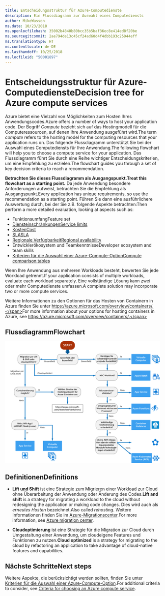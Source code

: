 ```yaml
---
title: Entscheidungsstruktur für Azure-Computedienste
description: Ein Flussdiagramm zur Auswahl eines Computediensts
author: MikeWasson
ms.date: 10/23/2018
ms.openlocfilehash: 35002b4840b80bcc35b5baf36ec8e414ed8f20be
ms.sourcegitcommit: 2ae794de13c45cf24ad60d4f4dbb193c25944eff
ms.translationtype: HT
ms.contentlocale: de-DE
ms.lasthandoff: 10/25/2018
ms.locfileid: "50001897"
---
```

# <a name="decision-tree-for-azure-compute-services"></a><span data-ttu-id="b6033-103">Entscheidungsstruktur für Azure-Computedienste</span><span class="sxs-lookup"><span data-stu-id="b6033-103">Decision tree for Azure compute services</span></span>

<span data-ttu-id="b6033-104">Azure bietet eine Vielzahl von Möglichkeiten zum Hosten Ihres Anwendungscodes.</span><span class="sxs-lookup"><span data-stu-id="b6033-104">Azure offers a number of ways to host your application code.</span></span> <span data-ttu-id="b6033-105">Der Begriff *Compute* bezieht sich auf das Hostingmodell für die Computeressourcen, auf denen Ihre Anwendung ausgeführt wird.</span><span class="sxs-lookup"><span data-stu-id="b6033-105">The term *compute* refers to the hosting model for the computing resources that your application runs on.</span></span> <span data-ttu-id="b6033-106">Das folgende Flussdiagramm unterstützt Sie bei der Auswahl eines Computediensts für Ihre Anwendung.</span><span class="sxs-lookup"><span data-stu-id="b6033-106">The following flowchart will help you to choose a compute service for your application.</span></span> <span data-ttu-id="b6033-107">Das Flussdiagramm führt Sie durch eine Reihe wichtiger Entscheidungskriterien, um eine Empfehlung zu erzielen.</span><span class="sxs-lookup"><span data-stu-id="b6033-107">The flowchart guides you through a set of key decision criteria to reach a recommendation.</span></span> 

<span data-ttu-id="b6033-108">**Betrachten Sie dieses Flussdiagramm als Ausgangspunkt.**</span><span class="sxs-lookup"><span data-stu-id="b6033-108">**Treat this flowchart as a starting point.**</span></span> <span data-ttu-id="b6033-109">Da jede Anwendung besondere Anforderungen aufweist, betrachten Sie die Empfehlung als Ausgangspunkt.</span><span class="sxs-lookup"><span data-stu-id="b6033-109">Every application has unique requirements, so use the recommendation as a starting point.</span></span> <span data-ttu-id="b6033-110">Führen Sie dann eine ausführlichere Auswertung durch, bei der Sie z.B. folgende Aspekte betrachten:</span><span class="sxs-lookup"><span data-stu-id="b6033-110">Then perform a more detailed evaluation, looking at aspects such as:</span></span>
 
- <span data-ttu-id="b6033-111">Funktionsumfang</span><span class="sxs-lookup"><span data-stu-id="b6033-111">Feature set</span></span>
- [<span data-ttu-id="b6033-112">Diensteinschränkungen</span><span class="sxs-lookup"><span data-stu-id="b6033-112">Service limits</span></span>](/azure/azure-subscription-service-limits)
- [<span data-ttu-id="b6033-113">Kosten</span><span class="sxs-lookup"><span data-stu-id="b6033-113">Cost</span></span>](https://azure.microsoft.com/pricing/)
- [<span data-ttu-id="b6033-114">SLA</span><span class="sxs-lookup"><span data-stu-id="b6033-114">SLA</span></span>](https://azure.microsoft.com/support/legal/sla/)
- [<span data-ttu-id="b6033-115">Regionale Verfügbarkeit</span><span class="sxs-lookup"><span data-stu-id="b6033-115">Regional availability</span></span>](https://azure.microsoft.com/global-infrastructure/services/)
- <span data-ttu-id="b6033-116">Entwicklerökosystem und Teamkenntnisse</span><span class="sxs-lookup"><span data-stu-id="b6033-116">Developer ecosystem and team skills</span></span>
- [<span data-ttu-id="b6033-117">Kriterien für die Auswahl einer Azure-Compute-Option</span><span class="sxs-lookup"><span data-stu-id="b6033-117">Compute comparison tables</span></span>](./compute-comparison.md)

<span data-ttu-id="b6033-118">Wenn Ihre Anwendung aus mehreren Workloads besteht, bewerten Sie jede Workload getrennt.</span><span class="sxs-lookup"><span data-stu-id="b6033-118">If your application consists of multiple workloads, evaluate each workload separately.</span></span> <span data-ttu-id="b6033-119">Eine vollständige Lösung kann zwei oder mehr Computedienste umfassen.</span><span class="sxs-lookup"><span data-stu-id="b6033-119">A complete solution may incorporate two or more compute services.</span></span>

<span data-ttu-id="b6033-120">Weitere Informationen zu den Optionen für das Hosten von Containern in Azure finden Sie unter https://azure.microsoft.com/overview/containers/.</span><span class="sxs-lookup"><span data-stu-id="b6033-120">For more information about your options for hosting containers in Azure, see https://azure.microsoft.com/overview/containers/.</span></span>

## <a name="flowchart"></a><span data-ttu-id="b6033-121">Flussdiagramm</span><span class="sxs-lookup"><span data-stu-id="b6033-121">Flowchart</span></span>

![](../images/compute-decision-tree.svg)

## <a name="definitions"></a><span data-ttu-id="b6033-122">Definitionen</span><span class="sxs-lookup"><span data-stu-id="b6033-122">Definitions</span></span>

- <span data-ttu-id="b6033-123">**Lift und Shift** ist eine Strategie zum Migrieren einer Workload zur Cloud ohne Überarbeitung der Anwendung oder Änderung des Codes.</span><span class="sxs-lookup"><span data-stu-id="b6033-123">**Lift and shift** is a strategy for migrating a workload to the cloud without redesigning the application or making code changes.</span></span> <span data-ttu-id="b6033-124">Dies wird auch als *erneutes Hosten* bezeichnet.</span><span class="sxs-lookup"><span data-stu-id="b6033-124">Also called *rehosting*.</span></span> <span data-ttu-id="b6033-125">Weitere Informationen finden Sie im [Azure-Migrationscenter](https://azure.microsoft.com/migration/).</span><span class="sxs-lookup"><span data-stu-id="b6033-125">For more information, see [Azure migration center](https://azure.microsoft.com/migration/).</span></span>

- <span data-ttu-id="b6033-126">**Cloudoptimierung** ist eine Strategie für die Migration zur Cloud durch Umgestaltung einer Anwendung, um cloudeigene Features und Funktionen zu nutzen.</span><span class="sxs-lookup"><span data-stu-id="b6033-126">**Cloud optimized** is a strategy for migrating to the cloud by refactoring an application to take advantage of cloud-native features and capabilities.</span></span>

## <a name="next-steps"></a><span data-ttu-id="b6033-127">Nächste Schritte</span><span class="sxs-lookup"><span data-stu-id="b6033-127">Next steps</span></span>

<span data-ttu-id="b6033-128">Weitere Aspekte, die berücksichtigt werden sollten, finden Sie unter [Kriterien für die Auswahl einer Azure-Compute-Option](./compute-comparison.md).</span><span class="sxs-lookup"><span data-stu-id="b6033-128">For additional criteria to consider, see [Criteria for choosing an Azure compute service](./compute-comparison.md).</span></span>
